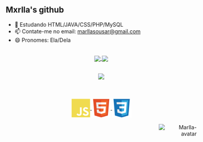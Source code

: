 ## Mxrlla's github

- 🌱 Estudando HTML/JAVA/CSS/PHP/MySQL
- 📫 Contate-me no email: marllasousar@gmail.com
- 😄 Pronomes: Ela/Dela

<br>
<div align="center">
  <a href="https://github.com/Mxrlla">
  <img height="130em" align="center" src="https://github-readme-stats.vercel.app/api?username=mxrlla&show_icons=true&theme=blue&include_all_commits=true&count_private=true"/>
  <img height="130em" align="center" src="https://github-readme-stats.vercel.app/api/top-langs/?username=mxrlla&layout=compact&langs_count=7&theme=blue"/>
    </div><br>
  <p align="center"><img src="http://img.shields.io/static/v1?label=STATUS&message=EM%20DESENVOLVIMENTO&color=blue&style=for-the-badge"/></p>
  
<div display="flex" justify-content="center" align="center"><br><br>
  <img align="center" alt="Marlla-Js" height="50" width="50"src="https://raw.githubusercontent.com/devicons/devicon/master/icons/javascript/javascript-plain.svg">
  <img align="center" alt="Marlla-HTML" height="50" width="50" src="https://raw.githubusercontent.com/devicons/devicon/master/icons/html5/html5-original.svg">
  <img align="center" alt="Marlla-CSS" height="50" width="50" src="https://raw.githubusercontent.com/devicons/devicon/master/icons/css3/css3-original.svg">
  </div>
  <br>
     <div align="right">
        <img align="right" alt="Marlla-avatar" height="100" width="100" src="https://user-images.githubusercontent.com/93985773/181247444-453fea84-1941-440d-8d9d-6c707e6eb6ac.PNG">
  </div>
    
  
    
